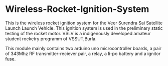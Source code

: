 # Wireless-Rocket-Ignition-System
This is the wireless rocket ignition system for the Veer Surendra Sai Satellite Launch Launch Vehicle.
This ignition system is used in the preliminary static testing of the rocket motor.
VSLV is a indigenously developed amateur student rocketry programm of VSSUT,Burla.

This module mainly contains two arduino uno microcontroller boards, 
a pair of 343Mhz RF transmitter-reciever pair, a relay, a li-po battery
and a ignitor fuse.
